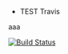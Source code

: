 * TEST Travis

aaa

[![Build Status](https://secure.travis-ci.org/ShingoFukuyama/my-travis-test.png?branch=master,staging,production)](http://travis-ci.org/ShingoFukuyama/my-travis-test)

